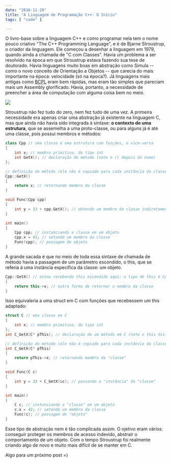 ```yaml
---
date: "2016-11-29"
title: "A Linguagem de Programação C++: O Início"
tags: [ "code" ]

---
```

O livro-base sobre a linguagem C++ e como programar nela tem o nome pouco criativo "The C++ Programming Language", e é de Bjarne Stroustrup, o criador da linguagem. Ele começou a desenhar a linguagem em 1979, quando ainda a chamada de "C com Classes". Havia um problema a ser resolvido na época em que Stroustrup estava fazendo sua tese de doutorado. Havia linguagens muito boas em abstração como Simula -- como o novo conceito de Orientação a Objetos -- que carecia do mais importante na época: velocidade (só na época?). Já linguagens mais antigas como [BCPL](/historia-da-linguagem-c-parte-1) eram bem rápidas, mas eram tão simples que pareciam mais um Assembly glorificado. Havia, portanto, a necessidade de preencher a área de computação com alguma coisa bem no meio.

![](/images/Ig524Dm.jpg)

Stroustrup não fez tudo do zero, nem fez tudo de uma vez. A primeira necessidade era apenas criar uma abstração já existente na linguagem C, mas que ainda não havia sido integrada à sintaxe: __o contexto de uma estrutura__, que se assemelha a uma proto-classe, ou para alguns já é até uma classe, pois possui membros e métodos:

```cpp
class Cpp // uma classe é uma estrutura com funções, e vice-versa
{
    int x; // membro primitivo, do tipo int
    int GetX(); // declaração do método (note o () depois do nome)
};

// definição do método (ele não é copiado para cada instância da classe Cpp, mas reaproveitado)
Cpp::GetX()
{
    return x; // retornando membro da classe
}

void Func(Cpp cpp)
{
    int y = 33 + cpp.GetX(); // obtendo um membro da classe indiretamente (abstração de comportamento, ou controle de acesso)
}

int main()
{
    Cpp cpp; // instanciando a classe em um objeto
    cpp.x = 42; // setando um membro da classe
    Func(cpp); // passagem de objeto
}
```

A grande sacada é que no meio de toda essa sintaxe de chamada de método havia a passagem de um parâmetro escondido, o this, que se referia à uma instância específica da classe: um objeto.

```cpp
Cpp::GetX() // estou recebendo this escondido aqui; o tipo de this é Cpp * const
{
    return this->x; // outra forma de retornar o membro da classe
}
```

Isso equivaleria a uma struct em C com funções que recebessem um this adaptado:

```cpp
struct C // uma classe em C
{
    int x; // membro primitivo, do tipo int
};
int C_GetX(C* pThis); // declaração de um método em C (note o this disfarçado)

// definição do método (ele não é copiado para cada instância da classe Cpp, mas reaproveitado)
int C_GetX(C* pThis)
{
    return pThis->x; // retornando membro da "classe"
}

void Func(C c)
{
    int y = 33 + C_GetX(&c); // passando a "instância" da "classe"
}

int main()
{
    C c; // instanciando a "classe" em um objeto
    c.x = 42; // setando um membro da classe
    Func(c); // passagem de "objeto"
}
```

Esse tipo de abstração nem é tão complicada assim. O ojetivo eram vários: conseguir proteger os membros de acesso indevido, abstrair o comportamento de um objeto. Com o tempo Stroustrup foi realmente criando algo de novo e muito mais difícil de se manter em C.

Algo para um próximo post =)
